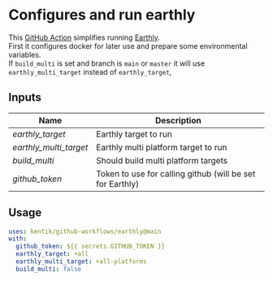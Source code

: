 # Configures and run earthly

This [GitHub Action][action] simplifies running [Earthly][earthly].  
First it configures docker for later use and prepare some environmental variables.  
If `build_multi` is set and branch is `main` or `master` it will
use `earthly_multi_target` instead of `earthly_target`,


## Inputs

| Name                       | Description                           |
| -------------------------- | ------------------------------------- |
| *earthly_target*           | Earthly target to run                 |
| *earthly_multi_target*     | Earthly multi platform target to run  |
| *build_multi*              | Should build multi platform targets   |
| *github_token*             | Token to use for calling github (will be set for Earthly)       |

## Usage

```yaml
uses: kentik/github-workflows/earthly@main
with:
  github_token: ${{ secrets.GITHUB_TOKEN }}
  earthly_target: +all
  earthly_multi_target: +all-platforms
  build_multi: false
```

[action]: https://github.com/features/actions

[earthly]: https://docs.earthly.dev/
